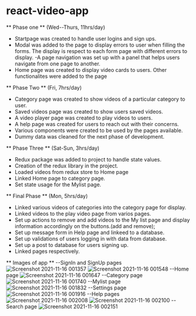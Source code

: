 # react-video-app
**  Phase one   **
(Wed--Thurs, 11hrs/day)

- Startpage was created to handle user logins and sign ups.
- Modal was added to the page to display errors to user when filling the forms.
  The display is respect to each form page with different errors to display.
 -A page navigation was set up with a panel that helps users navigate from one page to another.
- Home page was created to display video cards to users. Other functionalites were added to the page


** Phase Two **
(Fri, 7hrs/day)

- Category page was created to show videos of a particular category to user.
- Saved videos page was created to show users saved videos.
- A video player page was created to play videos to users.
- A help page was created for users to reach out with their concerns.
- Various components were created to be used by the pages available.
- Dummy data was cleaned for the next phase of development.


** Phase Three **
(Sat-Sun, 3hrs/day)

- Redux package was added to project to handle state values.
- Creation of the redux library in the project.
- Loaded videos from redux store to Home page
- Linked Home page to category page.
- Set state usage for the Mylist page.


** Final Phase **
(Mon, 5hrs/day)

- Linked various videos of categories into the category page for display.
- Linked videos to the play video page from varios pages.
- Set up actions to remove and add videos to the My list page and display information accordingly on the buttons.(add and remove);
- Set up message form in Help page and linkeed to a database.
- Set up validations of users logging in with data from database.
- Set up a post to database for users signing up.
- Linked pages respectively.

** Images of app **
--SignIn and SignUp pages
![Screenshot 2021-11-16 001357](https://user-images.githubusercontent.com/59958815/141873478-1c37824c-c53e-4ffe-a182-6e7f13611a91.png)
![Screenshot 2021-11-16 001548](https://user-images.githubusercontent.com/59958815/141873505-b894712b-4ec9-4db1-a194-c1ac4ef1eccf.png)
--Home page
![Screenshot 2021-11-16 001647](https://user-images.githubusercontent.com/59958815/141873524-0d448f12-6b71-416a-a450-d90306c68ba1.png)
--Category page
![Screenshot 2021-11-16 001740](https://user-images.githubusercontent.com/59958815/141873553-9a562078-3891-4b4c-ab16-2f4efad25956.png)
--Mylist page
![Screenshot 2021-11-16 001832](https://user-images.githubusercontent.com/59958815/141873572-d943d2f2-6e56-4834-bc91-ddcd7496dc56.png)
--Settings page
![Screenshot 2021-11-16 001916](https://user-images.githubusercontent.com/59958815/141873587-b18ff64c-e29c-4743-9483-d2923d72026a.png)
--Help pages
![Screenshot 2021-11-16 002008](https://user-images.githubusercontent.com/59958815/141873615-4358dc57-8abe-49e8-a063-5293937f8ff1.png)
![Screenshot 2021-11-16 002100](https://user-images.githubusercontent.com/59958815/141873632-82865020-0cdd-44e8-982e-6c22afe718fd.png)
--Search page
![Screenshot 2021-11-16 002151](https://user-images.githubusercontent.com/59958815/141873671-4e8d0a6f-eb66-4a6c-8c88-5a2f2de1cbd7.png)


